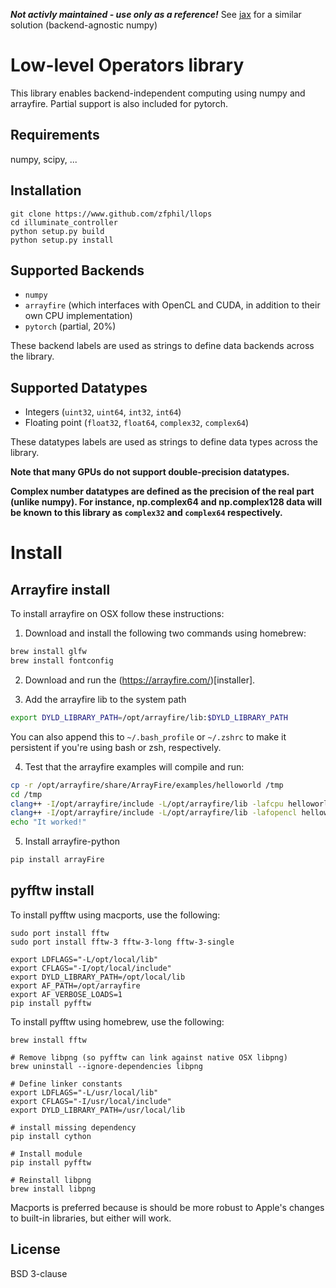 ***Not activly maintained - use only as a reference!***
See [jax](https://github.com/google/jax) for a similar solution (backend-agnostic numpy)

# Low-level Operators library
This library enables backend-independent computing using numpy and arrayfire.
Partial support is also included for pytorch.

## Requirements
numpy, scipy, ...

## Installation
```shell
git clone https://www.github.com/zfphil/llops
cd illuminate_controller
python setup.py build
python setup.py install
```

## Supported Backends

-   `numpy`
-   `arrayfire` (which interfaces with OpenCL and CUDA, in addition to their own CPU implementation)
-   `pytorch` (partial, 20%)

These backend labels are used as strings to define data backends across the library.

## Supported Datatypes

-   Integers (`uint32`, `uint64`, `int32`, `int64`)
-   Floating point (`float32`, `float64`, `complex32`, `complex64`)

These datatypes labels are used as strings to define data types across the library.

**Note that many GPUs do not support double-precision datatypes.**

**Complex number datatypes are defined as the precision of the real part (unlike numpy). For instance, np.complex64 and np.complex128 data will be known to this library as `complex32` and `complex64` respectively.**

# Install

## Arrayfire install

To install arrayfire on OSX follow these instructions:

1. Download and install the following two commands using homebrew:
```bash
brew install glfw
brew install fontconfig
```
2. Download and run the (https://arrayfire.com/)[installer].

3. Add the arrayfire lib to the system path
```bash
export DYLD_LIBRARY_PATH=/opt/arrayfire/lib:$DYLD_LIBRARY_PATH
```
You can also append this to `~/.bash_profile` or `~/.zshrc` to make it persistent if you're using bash or zsh, respectively.

4. Test that the arrayfire examples will compile and run:
```bash
cp -r /opt/arrayfire/share/ArrayFire/examples/helloworld /tmp
cd /tmp
clang++ -I/opt/arrayfire/include -L/opt/arrayfire/lib -lafcpu helloworld.cpp -o hello_cpu && ./hello_cpu
clang++ -I/opt/arrayfire/include -L/opt/arrayfire/lib -lafopencl helloworld.cpp -o hello_opencl && ./hello_opencl
echo "It worked!"
```

5. Install arrayfire-python
```bash
pip install arrayFire
```

## pyfftw install
To install pyfftw using macports, use the following:
```
sudo port install fftw
sudo port install fftw-3 fftw-3-long fftw-3-single

export LDFLAGS="-L/opt/local/lib"
export CFLAGS="-I/opt/local/include"
export DYLD_LIBRARY_PATH=/opt/local/lib
export AF_PATH=/opt/arrayfire
export AF_VERBOSE_LOADS=1
pip install pyfftw

```

To install pyfftw using homebrew, use the following:
```
brew install fftw

# Remove libpng (so pyfftw can link against native OSX libpng)
brew uninstall --ignore-dependencies libpng

# Define linker constants
export LDFLAGS="-L/usr/local/lib"
export CFLAGS="-I/usr/local/include"
export DYLD_LIBRARY_PATH=/usr/local/lib

# install missing dependency
pip install cython

# Install module
pip install pyfftw

# Reinstall libpng
brew install libpng

```
Macports is preferred because is should be more robust to Apple's changes to built-in libraries, but either will work.

## License
BSD 3-clause
